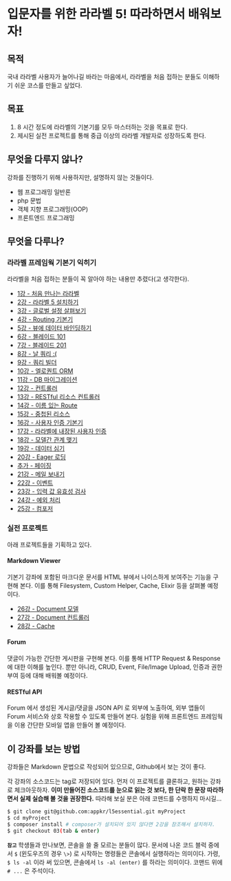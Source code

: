 # 입문자를 위한 라라벨 5! 따라하면서 배워보자!

## 목적

국내 라라벨 사용자가 늘어나길 바라는 마음에서, 라라벨을 처음 접하는 분들도 이해하기 쉬운 코스를 만들고 싶었다.
 
## 목표

1.  8 시간 정도에 라라벨의 기본기를 모두 마스터하는 것을 목표로 한다.
2.  제시된 실전 프로젝트를 통해 중급 이상의 라라벨 개발자로 성장하도록 한다.

## 무엇을 다루지 않나?

강좌를 진행하기 위해 사용하지만, 설명하지 않는 것들이다.

-   웹 프로그래밍 일반론
-   php 문법
-   객체 지향 프로그래밍(OOP)
-   프론트엔드 프로그래밍

## 무엇을 다루나?

### 라라벨 프레임웍 기본기 익히기

라라벨을 처음 접하는 분들이 꼭 알아야 하는 내용만 추렸다(고 생각한다). 

-   [1강 - 처음 만나는 라라벨](docs/01-welcome.md)
-   [2강 - 라라벨 5 설치하기](docs/02-hello-laravel.md)
-   [3강 - 글로벌 설정 살펴보기](docs/03-configuration.md)
-   [4강 - Routing 기본기](docs/04-routing-basics.md)
-   [5강 - 뷰에 데이터 바인딩하기](docs/05-pass-data-to-view.md)
-   [6강 - 블레이드 101](docs/06-blade-101.md)
-   [7강 - 블레이드 201](docs/07-blade-201.md)
-   [8강 - 날 쿼리 :(](docs/08-raw-queries.md)
-   [9강 - 쿼리 빌더](docs/09-query-builder.md)
-   [10강 - 엘로퀀트 ORM](docs/10-eloquent.md)
-   [11강 - DB 마이그레이션](docs/11-migration.md)
-   [12강 - 컨트롤러](docs/12-controller.md)
-   [13강 - RESTful 리소스 컨트롤러](docs/13-restful-resource-controller.md)
-   [14강 - 이름 있는 Route](docs/14-named-routes.md)
-   [15강 - 중첩된 리소스](docs/15-nested-resources.md)
-   [16강 - 사용자 인증 기본기](docs/16-authentication.md)
-   [17강 - 라라벨에 내장된 사용자 인증](docs/17-authentication-201.md)
-   [18강 - 모델간 관계 맺기](docs/18-eloquent-relationships.md)
-   [19강 - 데이터 심기](docs/19-seeder.md)
-   [20강 - Eager 로딩](docs/20-eager-loading.md)
-   [추가 - 페이징](docs/20-1-pagination.md)
-   [21강 - 메일 보내기](docs/21-mail.md)
-   [22강 - 이벤트](docs/22-events.md)
-   [23강 - 입력 값 유효성 검사](docs/23-validation.md)
-   [24강 - 예외 처리](docs/24-exception-handling.md)
-   [25강 - 컴포저](docs/25-composer.md)

### 실전 프로젝트

아래 프로젝트들을 기획하고 있다.

#### Markdown Viewer

기본기 강좌에 포함된 마크다운 문서를 HTML 뷰에서 나이스하게 보여주는 기능을 구현해 본다. 이를 통해 Filesystem, Custom Helper, Cache, Elixir 등을 살펴볼 예정이다.

-   [26강 - Document 모델](docs/26-document-model.md)
-   [27강 - Document 컨트롤러](docs/26-document-controller.md)
-   [28강 - Cache](docs/28-cache.md)

#### Forum
댓글이 가능한 간단한 게시판을 구현해 본다. 이를 통해 HTTP Request &amp; Response 에 대한 이해를 높인다. 뿐만 아니라, CRUD, Event, File/Image Upload, 인증과 권한부여 등에 대해 배워볼 예정이다.  

#### RESTful API
Forum 에서 생성된 게시글/댓글을 JSON API 로 외부에 노출하여, 외부 앱들이 Forum 서비스와 상호 작용할 수 있도록 만들어 본다. 실험을 위해 프론트엔드 프레임웍을 이용 간단한 모바일 앱을 만들어 볼 예정이다. 

## 이 강좌를 보는 방법

강좌들은 Markdown 문법으로 작성되어 있으므로, Github에서 보는 것이 좋다. 

각 강좌의 소스코드는 tag로 저장되어 있다. 먼저 이 프로젝트를 클론하고, 원하는 강좌로 체크아웃하자. **이미 만들어진 소스코드를 눈으로 읽는 것 보다, 한 단락 한 문장 따라하면서 실제 실습해 볼 것을 권장한다.** 따라해 보실 분은 아래 코맨드를 수행하지 마시길...

```bash
$ git clone git@github.com:appkr/l5essential.git myProject
$ cd myProject
$ composer install # composer가 설치되어 있지 않다면 2강을 참조해서 설치하자.
$ git checkout 03(tab & enter)
```

**`참고`** 학생들과 만나보면, 콘솔을 쓸 줄 모르는 분들이 많다. 문서에 나온 코드 블럭 중에서 `$` (윈도우즈의 경우 `\>`) 로 시작하는 명령들은 콘솔에서 실행하라는 의미이다. 가령, `$ ls -al` 이라 써 있으면, 콘솔에서 `ls -al (enter)` 를 하라는 의미이다. 코맨드 위에 `# ...` 은 주석이다.
